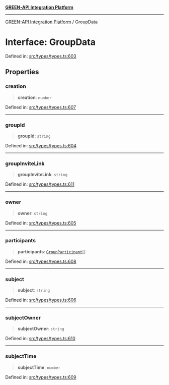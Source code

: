 [**GREEN-API Integration Platform**](../README.md)

***

[GREEN-API Integration Platform](../globals.md) / GroupData

# Interface: GroupData

Defined in: [src/types/types.ts:603](https://github.com/green-api/greenapi-integration/blob/62a96bf9bfbccb88022bc7b0859de19e8c48289f/src/types/types.ts#L603)

## Properties

### creation

> **creation**: `number`

Defined in: [src/types/types.ts:607](https://github.com/green-api/greenapi-integration/blob/62a96bf9bfbccb88022bc7b0859de19e8c48289f/src/types/types.ts#L607)

***

### groupId

> **groupId**: `string`

Defined in: [src/types/types.ts:604](https://github.com/green-api/greenapi-integration/blob/62a96bf9bfbccb88022bc7b0859de19e8c48289f/src/types/types.ts#L604)

***

### groupInviteLink

> **groupInviteLink**: `string`

Defined in: [src/types/types.ts:611](https://github.com/green-api/greenapi-integration/blob/62a96bf9bfbccb88022bc7b0859de19e8c48289f/src/types/types.ts#L611)

***

### owner

> **owner**: `string`

Defined in: [src/types/types.ts:605](https://github.com/green-api/greenapi-integration/blob/62a96bf9bfbccb88022bc7b0859de19e8c48289f/src/types/types.ts#L605)

***

### participants

> **participants**: [`GroupParticipant`](GroupParticipant.md)[]

Defined in: [src/types/types.ts:608](https://github.com/green-api/greenapi-integration/blob/62a96bf9bfbccb88022bc7b0859de19e8c48289f/src/types/types.ts#L608)

***

### subject

> **subject**: `string`

Defined in: [src/types/types.ts:606](https://github.com/green-api/greenapi-integration/blob/62a96bf9bfbccb88022bc7b0859de19e8c48289f/src/types/types.ts#L606)

***

### subjectOwner

> **subjectOwner**: `string`

Defined in: [src/types/types.ts:610](https://github.com/green-api/greenapi-integration/blob/62a96bf9bfbccb88022bc7b0859de19e8c48289f/src/types/types.ts#L610)

***

### subjectTime

> **subjectTime**: `number`

Defined in: [src/types/types.ts:609](https://github.com/green-api/greenapi-integration/blob/62a96bf9bfbccb88022bc7b0859de19e8c48289f/src/types/types.ts#L609)
